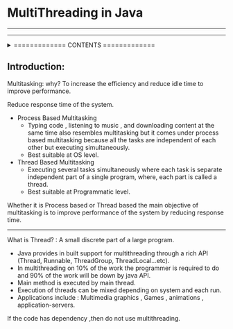 # MultiThreading in Java
<hr>
<hr>






<details>
<summary>=============    CONTENTS    =============</summary>
<br> <br>
1. Introduction

2. The ways to define, instantiate and start a new Thread.

1. By extending Thread class
2.  By implementing Runnable interface
1. Thread class Constructors
2. Thread Prioirity
3. Getting and Setting name of a thread
4. The methods to Stop Thread Execution
    1. yield()
    2. join()
    3. sleep()
5. Synchronization
6. Inter Thread Communication
7. Deadlock
8. Daemon Threads.
9. Various Conclusions
    1. To stop a thread
    2. Suspend & resume a thread
    3. Thread group
    4. Green Thread
    5. Thread local
10. Lifecycle of Thread.
</details>


## Introduction:

Multitasking: why? To increase the efficiency and reduce idle time to improve performance.

Reduce response time of the system.


- Process Based Multitasking
    - Typing code , listening to music , and downloading content at the same time also resembles multitasking but it comes under process based multitasking because all the tasks are independent of each other but executing simultaneously.
    - Best suitable at OS level.
- Thread Based Multitasking
    - Executing several tasks simultaneously where each task is separate independent part of a single program, where, each part is called a thread.
    - Best suitable at Programmatic  level.

Whether it is Process based or Thread based the main objective of multitasking is to improve performance of the system by reducing response time.
 
<hr>

What is Thread? :  A small discrete part of a large program.

- Java provides in built support for multithreading through a rich
API (Thread, Runnable, ThreadGroup, ThreadLocal...etc).
- In multithreading on 10% of the work the programmer is required to do and
90% of the work will be down by java API.
- Main method is executed by main thread.
- Execution of threads can be mixed depending on system and each run.
- Applications include : Multimedia graphics , Games , animations , application-servers.

If the code has dependency ,then do not use multithreading.
